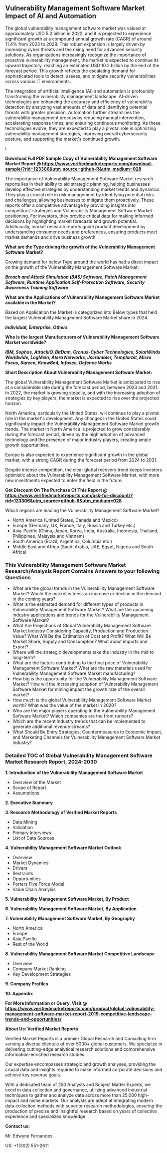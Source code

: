 <h2>Vulnerability Management Software Market Impact of AI and Automation</h2><p>The global vulnerability management software market was valued at approximately USD 5.2 billion in 2022, and it is projected to experience significant growth at a compound annual growth rate (CAGR) of around 11.4% from 2023 to 2028. This robust expansion is largely driven by increasing cyber threats and the rising need for advanced security solutions. As organizations increasingly recognize the importance of proactive vulnerability management, the market is expected to continue its upward trajectory, reaching an estimated USD 10.2 billion by the end of the forecast period. This growth reflects the escalating demand for sophisticated tools to detect, assess, and mitigate security vulnerabilities across various IT environments.</p><p>The integration of artificial intelligence (AI) and automation is profoundly transforming the vulnerability management landscape. AI-driven technologies are enhancing the accuracy and efficiency of vulnerability detection by analyzing vast amounts of data and identifying potential threats with greater precision. Automation further streamlines the vulnerability management process by reducing manual intervention, accelerating response times, and ensuring continuous monitoring. As these technologies evolve, they are expected to play a pivotal role in optimizing vulnerability management strategies, improving overall cybersecurity posture, and supporting the market's continued growth.</p>t</p><p id="" class=""><strong>Download Full PDF Sample Copy of Vulnerability Management Software Market Report @ <a href="https://www.verifiedmarketreports.com/download-sample/?rid=123306&utm_source=github-R&utm_medium=028" target="_blank">https://www.verifiedmarketreports.com/download-sample/?rid=123306&utm_source=github-R&utm_medium=028</a></strong></p><p>The importance of&nbsp;Vulnerability Management Software Market research reports lies in their ability to aid strategic planning, helping businesses develop effective strategies by understanding market trends and dynamics. They play a crucial role in risk management by identifying potential risks and challenges, allowing businesses to mitigate them proactively. These reports offer a competitive advantage by providing insights into competitors' strategies and Vulnerability Management Software Market positioning. For investors, they provide critical data for making informed decisions by highlighting market forecasts and growth potential. Additionally, market research reports guide product development by understanding consumer needs and preferences, ensuring products meet market demands and drive business growth.</p><p><strong>What are the&nbsp;Type driving the growth of the Vulnerability Management Software Market?</strong></p><p id="" class="">Growing demand for below Type around the world has had a direct impact on the growth of the Vulnerability Management Software Market:</p><em><strong>Breach and Attack Simulation (BAS) Software, Patch Management Software, Runtime Application Self-Protection Software, Security Awareness Training Software</strong></em></p><strong>What are the&nbsp;Applications&nbsp;of Vulnerability Management Software Market available in the Market?</strong></p><p id="" class="">Based on Application the Market is categorized into Below types that held the largest Vulnerability Management Software Market share In 2024.</p><em><strong>Individual, Enterprise, Others</strong></em></p><strong>Who is the largest Manufacturers of Vulnerability Management Software Market worldwide?</strong></p><p><em><strong>IBM, Sophos, AttackIQ, BitDam, Cronus-Cyber Technologies, SolarWinds Worldwide, LogMeIn, Atera Networks, Jscrambler, Templarbit, Micro Focus, Sqreen, KnowBe4, Infosec, Defence Works</strong></em></p><p id="" class=""><strong>Short Description About Vulnerability Management Software Market:</strong></p><p>The global Vulnerability Management Software Market is anticipated to rise at a considerable rate during the forecast period, between 2023 and 2031. In 2022, the market is growing steadily, and with the increasing adoption of strategies by key players, the market is expected to rise over the projected horizon.</p><p>North America, particularly the United States, will continue to play a pivotal role in the market's development. Any changes in the United States could significantly impact the Vulnerability Management Software Market growth trends. The market in North America is projected to grow considerably during the forecast period, driven by the high adoption of advanced technology and the presence of major industry players, creating ample growth opportunities.</p><p>Europe is also expected to experience significant growth in the global market, with a strong CAGR during the forecast period from 2024 to 2031.</p><p>Despite intense competition, the clear global recovery trend keeps investors optimistic about the Vulnerability Management Software Market, with more new investments expected to enter the field in the future.</p><p id="" class=""><strong>Get Discount On The Purchase Of This Report @ <a href="https://www.verifiedmarketreports.com/ask-for-discount/?rid=123306&utm_source=github-R&utm_medium=028" target="_blank">https://www.verifiedmarketreports.com/ask-for-discount/?rid=123306&utm_source=github-R&utm_medium=028</a></strong></p>Which regions are leading the Vulnerability Management Software Market?</p><ul><li>North America (United States, Canada and Mexico)</li><li>Europe (Germany, UK, France, Italy, Russia and Turkey etc.)</li><li>Asia-Pacific (China, Japan, Korea, India, Australia, Indonesia, Thailand, Philippines, Malaysia and Vietnam)</li><li>South America (Brazil, Argentina, Columbia etc.)</li><li>Middle East and Africa (Saudi Arabia, UAE, Egypt, Nigeria and South Africa)</li></ul><h3 id="" class="">This Vulnerability Management Software Market Research/Analysis Report Contains Answers to your following Questions</h3><ul><li>What are the global trends in the Vulnerability Management Software Market? Would the market witness an increase or decline in the demand in the coming years?</li><li>What is the estimated demand for different types of products in Vulnerability Management Software Market? What are the upcoming industry applications and trends for the Vulnerability Management Software Market?</li><li>What Are Projections of Global Vulnerability Management Software Market Industry Considering Capacity, Production and Production Value? What Will Be the Estimation of Cost and Profit? What Will Be Market Share, Supply and Consumption? What about imports and Export?</li><li>Where will the strategic developments take the industry in the mid to long-term?</li><li>What are the factors contributing to the final price of Vulnerability Management Software Market? What are the raw materials used for Vulnerability Management Software Market manufacturing?</li><li>How big is the opportunity for the Vulnerability Management Software Market? How will the increasing adoption of Vulnerability Management Software Market for mining impact the growth rate of the overall market?</li><li>How much is the global Vulnerability Management Software Market worth? What was the value of the market In 2020?</li><li>Who are the major players operating in the Vulnerability Management Software Market? Which companies are the front runners?</li><li>Which are the recent industry trends that can be implemented to generate additional revenue streams?</li><li>What Should Be Entry Strategies, Countermeasures to Economic Impact, and Marketing Channels for Vulnerability Management Software Market Industry?</li></ul><h3 id="" class="">Detailed TOC of Global Vulnerability Management Software Market Research Report, 2024-2030</h3><p id="" class=""><strong>1. Introduction of the Vulnerability Management Software Market</strong></p><ul><li>Overview of the Market</li><li>Scope of Report</li><li>Assumptions</li></ul><p id="" class=""><strong>2. Executive Summary</strong></p><p id="" class=""><strong>3. Research Methodology of Verified Market Reports</strong></p><ul><li>Data Mining</li><li>Validation</li><li>Primary Interviews</li><li>List of Data Sources</li></ul><p id="" class=""><strong>4. Vulnerability Management Software Market Outlook</strong></p><ul><li>Overview</li><li>Market Dynamics</li><li>Drivers</li><li>Restraints</li><li>Opportunities</li><li>Porters Five Force Model</li><li>Value Chain Analysis</li></ul><p id="" class=""><strong>5. Vulnerability Management Software Market, By Product</strong></p><p id="" class=""><strong>6. Vulnerability Management Software Market, By Application</strong></p><p id="" class=""><strong>7. Vulnerability Management Software Market, By Geography</strong></p><ul><li>North America</li><li>Europe</li><li>Asia Pacific</li><li>Rest of the World</li></ul><p id="" class=""><strong>8. Vulnerability Management Software Market Competitive Landscape</strong></p><ul><li>Overview</li><li>Company Market Ranking</li><li>Key Development Strategies</li></ul><p id="" class=""><strong>9. Company Profiles</strong></p><p id="" class=""><strong>10. Appendix</strong></p><p id="" class=""><strong>For More Information or Query, Visit @ <a href="https://www.verifiedmarketreports.com/product/global-vulnerability-management-software-market-report-2019-competitive-landscape-trends-and-opportunities/" target="_blank">https://www.verifiedmarketreports.com/product/global-vulnerability-management-software-market-report-2019-competitive-landscape-trends-and-opportunities/</a></strong></p><p id="" class=""><strong>About Us: Verified Market Reports</strong></p><p id="" class="">Verified Market Reports is a premier Global Research and Consulting firm serving a diverse clientele of over 5000+ global customers. We specialize in delivering cutting-edge analytical research solutions and comprehensive information-enriched research studies.</p><p id="" class="">Our expertise encompasses strategic and growth analyses, providing the crucial data and insights required to make informed corporate decisions and achieve key revenue goals.</p><p id="" class="">With a dedicated team of 250 Analysts and Subject Matter Experts, we excel in data collection and governance, utilizing advanced industrial techniques to gather and analyze data across more than 25,000 high-impact and niche markets. Our analysts are adept at integrating modern data collection methods with superior research methodologies, ensuring the production of precise and insightful research based on years of collective experience and specialized knowledge.</p><p id="" class=""><strong>Contact us:</strong></p><p id="" class="">Mr. Edwyne Fernandes</p><p id="" class="">US: +1(302) 551-2611</p>